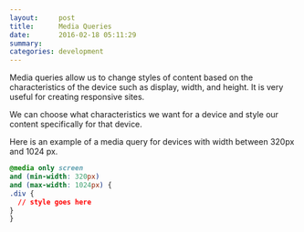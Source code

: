 ```yaml
---
layout:     post
title:      Media Queries
date:       2016-02-18 05:11:29
summary:   
categories: development
---
```


Media queries allow us to change styles of content based on the characteristics of the device such as display, width, and height. It is very useful for creating responsive sites.

We can choose what characteristics we want for a device and style our content specifically for that device.

Here is an example of a media query for devices with width between 320px and 1024 px.

```css
@media only screen
and (min-width: 320px)
and (max-width: 1024px) {
.div {
  // style goes here
}
}
```
